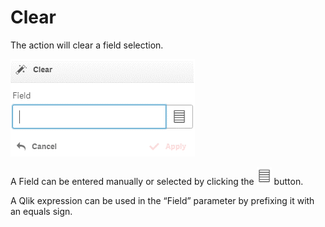 # Clear

The action will clear a field selection.

![](<../.gitbook/assets/image (134).png>)

A Field can be entered manually or selected by clicking the ![](<../.gitbook/assets/image (127).png>) button.

A Qlik expression can be used in the “Field” parameter by prefixing it with an equals sign.

